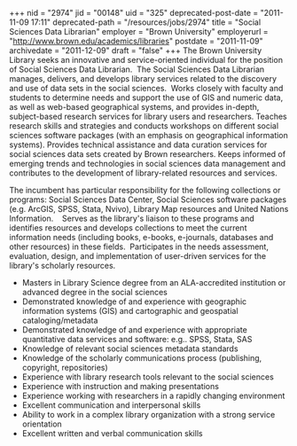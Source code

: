 +++
nid = "2974"
jid = "00148"
uid = "325"
deprecated-post-date = "2011-11-09 17:11"
deprecated-path = "/resources/jobs/2974"
title = "Social Sciences Data Librarian"
employer = "Brown University"
employerurl = "http://www.brown.edu/academics/libraries"
postdate = "2011-11-09"
archivedate = "2011-12-09"
draft = "false"
+++
The Brown University Library seeks an innovative and service-oriented
individual for the position of Social Sciences Data Librarian.  The
Social Sciences Data Librarian manages, delivers, and develops library
services related to the discovery and use of data sets in the social
sciences.  Works closely with faculty and students to determine needs
and support the use of GIS and numeric data, as well as web-based
geographical systems, and provides in-depth, subject-based research
services for library users and researchers. Teaches research skills and
strategies and conducts workshops on different social sciences software
packages (with an emphasis on geographical information systems).
Provides technical assistance and data curation services for social
sciences data sets created by Brown researchers. Keeps informed of
emerging trends and technologies in social sciences data management and
contributes to the development of library-related resources and
services.

The incumbent has particular responsibility for the following
collections or programs: Social Sciences Data Center, Social Sciences
software packages (e.g. ArcGIS, SPSS, Stata, Nvivo), Library Map
resources and United Nations Information.    Serves as the library's
liaison to these programs and identifies resources and develops
collections to meet the current information needs (including books,
e-books, e-journals, databases and other resources) in these fields. 
Participates in the needs assessment, evaluation, design, and
implementation of user-driven services for the library's scholarly
resources.
  
-   Masters in Library Science degree from an ALA-accredited institution
    or advanced degree in the social sciences
-   Demonstrated knowledge of and experience with geographic information
    systems (GIS) and cartographic and geospatial cataloging/metadata
-   Demonstrated knowledge of and experience with appropriate
    quantitative data services and software: e.g.. SPSS, Stata, SAS
-   Knowledge of relevant social sciences metadata standards
-   Knowledge of the scholarly communications process (publishing,
    copyright, repositories)
-   Experience with library research tools relevant to the social
    sciences
-   Experience with instruction and making presentations
-   Experience working with researchers in a rapidly changing
    environment
-   Excellent communication and interpersonal skills
-   Ability to work in a complex library organization with a strong
    service orientation
-   Excellent written and verbal communication skills
